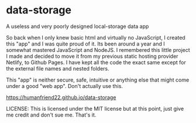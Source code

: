# data-storage
A useless and very poorly designed local-storage data app

So back when I only knew basic html and virtually no JavaScript, I created this "app" and I was quite proud of it.
Its been around a year and I somewhat mastered JavaScript and NodeJS. I remembered this little project I made and 
decided to move it from my previous static hosting provider Netlify, to Github Pages. I have kept all the code the exact same 
except for the external file names and nested folders.


This "app" is neither secure, safe, intuitive or anything else that might come under a good "web app".
Don't actually use this.

https://humanfriend22.github.io/data-storage


LICENSE: This is licensed under the MIT license but at this point, just give me credit and don't sue me. That's it.
